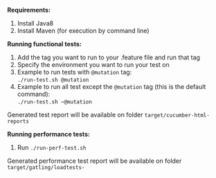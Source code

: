 **Requirements:**
1. Install Java8
2. Install Maven (for execution by command line)

**Running functional tests:**
1. Add the tag you want to run to your .feature file and run that tag
2. Specify the environment you want to run your test on
3. Example to run tests with `@mutation` tag: <br/>
`./run-test.sh @mutation`
4. Example to run all test except the `@mutation` tag (this is the default command): <br/>
`./run-test.sh ~@mutation`

Generated test report will be available on folder `target/cucumber-html-reports`

**Running performance tests:**
1. Run `./run-perf-test.sh`

Generated performance test report will be available on folder `target/gatling/loadtests-`
